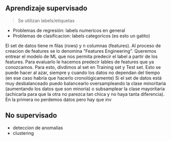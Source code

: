 ## Aprendizaje supervisado 
> Se utilizan labels/etiquetas

- Problemas de regresión: labels numericos en general
- Problemas de clasificacion: labels categoricos (es esto un gatito)

El set de datos tiene m filas (rows)  y n columnas (features). Al proceso de creacion de features se lo denomina "Features Engineering". Queremos entrear el modelo de ML que nos permita predecir el label a partir de los features.
Para evaluarlo le hacemos predecir lables de features que ya conozcamos. Para esto, divdimos al set en Training set y Test set. Esto se puede hacer al azar, siempre y cuando los datos no dependan del tiempo (en ese caso habría que hacerlo cronológicamente)
Si el set de datos está muy desbalanceado puedo balancearlo oversampleando la clase minoritaria (aumentando los datos que son minoria) o subsamplear la clase mayoritaria (achicarla para que la otra no parezca tan chica y no haya tanta diferencia). En la primera no perdemos datos pero hay que inv

## No supervisado
- deteccion de anomalías
- clustering